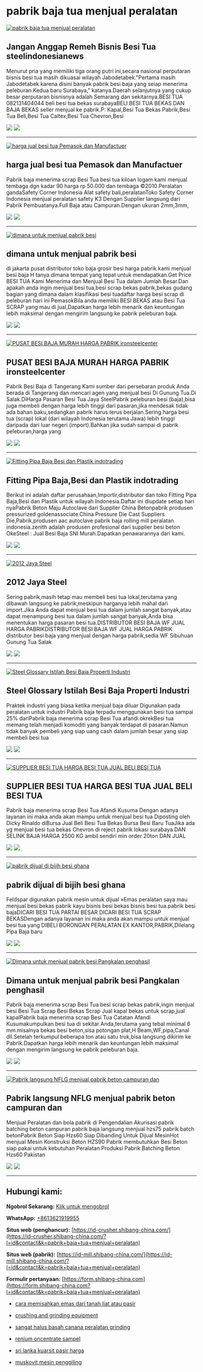 # pabrik baja tua menjual peralatan

<a href="https://swt.shibang-china.com/?l=id&img&k=pabrik+baja+tua+menjual+peralatan" target="_blank">![pabrik baja tua menjual peralatan](http://static.shibang-china.com/all-800x300/34.jpg)</a>

## Jangan Anggap Remeh Bisnis Besi Tua steelindonesianews
Menurut pria yang memiliki tiga orang putri ini,secara nasional perputaran bisnis besi tua masih dikuasai wilayah Jabodetabek."Pertama masih Jabodetabek karena disini banyak pabrik besi baja yang seiap menerima peleburan.Kedua baru Surabaya," katanya.Daerah selanjutnya yang cukup besar perputaran bisnisnya adalah Semarang dan sekitarnya.BESI TUA 082131404044 beli besi tua bekas surabayaBELI BESI TUA BEKAS DAN BAJA BEKAS seller menjual ke pabrik.P: Kapal,Besi Tua Bekas Pabrik,Besi Tua Beli,Besi Tua Caltex,Besi Tua Chevron,Besi


<a href="https://whatsapp.shibangsoft.com/WhatsApp.php" target="_blank" title="WhatsApp">![](http://static.shibang-china.com/icon/whatsapp.png)</a> <a href="https://swt.shibang-china.com/?l=id&icon&k=pabrik+baja+tua+menjual+peralatan" target="_blank">![](http://static.shibang-china.com/icon/chat-id.png)</a>

---

<a href="https://swt.shibang-china.com/?l=id&img&k=pabrik+baja+tua+menjual+peralatan" target="_blank">![harga jual besi tua Pemasok dan Manufactuer](http://static.shibang-china.com/all-800x300/1517.jpg)</a>

## harga jual besi tua Pemasok dan Manufactuer
Pabrik baja menerima scrap Besi Tua besi tua kiloan logam kami menjual tembaga dgn kadar 90 harga rp 50.000 dan tembaga ©2010 Peralatan gandaSafety Corner Indonesia Alat safety bali,peralatanToko Safety Corner Indonesia menjual peralatan safety K3 Dengan Supplier langsung dari Pabrik Pembuatanya.Full Baja atau Campuran.Dengan ukuran 2mm,3mm,


<a href="https://whatsapp.shibangsoft.com/WhatsApp.php" target="_blank" title="WhatsApp">![](http://static.shibang-china.com/icon/whatsapp.png)</a> <a href="https://swt.shibang-china.com/?l=id&icon&k=pabrik+baja+tua+menjual+peralatan" target="_blank">![](http://static.shibang-china.com/icon/chat-id.png)</a>

---

<a href="https://swt.shibang-china.com/?l=id&img&k=pabrik+baja+tua+menjual+peralatan" target="_blank">![dimana untuk menjual pabrik besi](http://static.shibang-china.com/all-800x300/870.jpg)</a>

## dimana untuk menjual pabrik besi
di jakarta pusat distributor toko baja grosir besi harga pabrik kami menjual besi baja H tanya dimana tempat yang tepat untuk mendapatkan.Get Price BESI TUA Kami Menerima dan Menjual Besi Tua dalam Jumlah Besar.Dan apakah anda ingin menjual besi tua,besi scrap bekas pabrik,bekas gudang bagian yang dimana dalam klasifikasi besi tuadaftar harga besi scrap di peleburan hari ini PemasokBila anda memiliki BESI BEKAS atau Besi Tua SCRAP yang mau di jual,Dapatkan harga lebih menarik dan keuntungan lebih maksimal dengan mengirim langsung ke pabrik peleburan baja.


<a href="https://whatsapp.shibangsoft.com/WhatsApp.php" target="_blank" title="WhatsApp">![](http://static.shibang-china.com/icon/whatsapp.png)</a> <a href="https://swt.shibang-china.com/?l=id&icon&k=pabrik+baja+tua+menjual+peralatan" target="_blank">![](http://static.shibang-china.com/icon/chat-id.png)</a>

---

<a href="https://swt.shibang-china.com/?l=id&img&k=pabrik+baja+tua+menjual+peralatan" target="_blank">![PUSAT BESI BAJA MURAH HARGA PABRIK ironsteelcenter](http://static.shibang-china.com/all-800x300/1420.jpg)</a>

## PUSAT BESI BAJA MURAH HARGA PABRIK ironsteelcenter
Pabrik Besi Baja di Tangerang Kami sumber dari persebaran produk Anda berada di Tangerang dan mencari agen yang menjual besi Di Gunung Tua.Di Salak.DiHarga Pasaran Besi Tua Jaya SteelPabrik peleburan besi (baja),bisa juga membeli dengan harga lebih tinggi dari pasaran,jika mendesak tidak ada bahan baku,sedangkan pabrik harus terus berjalan.Sering harga besi tua (scrap) lokal (dari wilayah Indonesia terutama Jawa) lebih tinggi daripada dari luar negeri (import).Bahkan jika sudah sampai di pabrik peleburan,harga yang


<a href="https://whatsapp.shibangsoft.com/WhatsApp.php" target="_blank" title="WhatsApp">![](http://static.shibang-china.com/icon/whatsapp.png)</a> <a href="https://swt.shibang-china.com/?l=id&icon&k=pabrik+baja+tua+menjual+peralatan" target="_blank">![](http://static.shibang-china.com/icon/chat-id.png)</a>

---

<a href="https://swt.shibang-china.com/?l=id&img&k=pabrik+baja+tua+menjual+peralatan" target="_blank">![Fitting Pipa Baja,Besi dan Plastik indotrading](http://static.shibang-china.com/all-800x300/1388.jpg)</a>

## Fitting Pipa Baja,Besi dan Plastik indotrading
Berikut ini adalah daftar perusahaan,Importir,distributor dan toko Fitting Pipa Baja,Besi dan Plastik untuk wilayah Indonesia.Daftar ini diupdate setiap hari nyaPabrik Beton Maju Autoclave dari Supplier China Betonpabrik produsen pressurized goldenassociate.China Pressure Die Cast Suppliers Die,Pabrik,produsen aac autoclave pabrik baja rolling mill peralatan indonesia.zenith adalah produsen profesional dari supplier besi beton OkeSteel : Jual Besi Baja SNI Murah.Dapatkan penawarannya dari kami.


<a href="https://whatsapp.shibangsoft.com/WhatsApp.php" target="_blank" title="WhatsApp">![](http://static.shibang-china.com/icon/whatsapp.png)</a> <a href="https://swt.shibang-china.com/?l=id&icon&k=pabrik+baja+tua+menjual+peralatan" target="_blank">![](http://static.shibang-china.com/icon/chat-id.png)</a>

---

<a href="https://swt.shibang-china.com/?l=id&img&k=pabrik+baja+tua+menjual+peralatan" target="_blank">![2012 Jaya Steel](http://static.shibang-china.com/all-800x300/552.jpg)</a>

## 2012 Jaya Steel
Sering pabrik,masih tetap mau membeli besi tua lokal,terutama yang dibawah langsung ke pabrik,meskipun harganya lebih mahal dari import.Jika Anda dapat menjual besi tua dalam jumlah sangat banyak,atau dapat menampung besi tua dalam jumlah sangat banyak,Anda bisa menentukan harga pasaran besi tua.DISTRIBUTOR BESI BAJA WF JUAL HARGA PABRIKDISTRIBUTOR BESI BAJA WF JUAL HARGA PABRIK distributor besi baja yang menjual dengan harga pabrik,sedia WF Sibuhuan Gunung Tua Salak


<a href="https://whatsapp.shibangsoft.com/WhatsApp.php" target="_blank" title="WhatsApp">![](http://static.shibang-china.com/icon/whatsapp.png)</a> <a href="https://swt.shibang-china.com/?l=id&icon&k=pabrik+baja+tua+menjual+peralatan" target="_blank">![](http://static.shibang-china.com/icon/chat-id.png)</a>

---

<a href="https://swt.shibang-china.com/?l=id&img&k=pabrik+baja+tua+menjual+peralatan" target="_blank">![Steel Glossary Istilah Besi Baja Properti Industri](http://static.shibang-china.com/all-800x300/137.jpg)</a>

## Steel Glossary Istilah Besi Baja Properti Industri
Praktek industri yang biasa ketika menjual baja diluar Digunakan pada peralatan untuk industri Pabrik baja terpadu menggunakan besi tua sampai 25% dariPabrik baja menerima scrap Besi Tua afandi.okrekBesi tua memang telah menjadi komoditi yang banyak terdapat di pasaran.Namun tidak banyak pembeli yang siap uang cash dalam jumlah besar yang siap membeli besi tua


<a href="https://whatsapp.shibangsoft.com/WhatsApp.php" target="_blank" title="WhatsApp">![](http://static.shibang-china.com/icon/whatsapp.png)</a> <a href="https://swt.shibang-china.com/?l=id&icon&k=pabrik+baja+tua+menjual+peralatan" target="_blank">![](http://static.shibang-china.com/icon/chat-id.png)</a>

---

<a href="https://swt.shibang-china.com/?l=id&img&k=pabrik+baja+tua+menjual+peralatan" target="_blank">![SUPPLIER BESI TUA HARGA BESI TUA JUAL BELI BESI TUA](http://static.shibang-china.com/all-800x300/1326.jpg)</a>

## SUPPLIER BESI TUA HARGA BESI TUA JUAL BELI BESI TUA
Pabrik baja menerima scrap Besi Tua Afandi Kusuma Dengan adanya layanan ini maka anda akan mampu untuk menjual besi tua Diposting oleh Dicky Rinaldo diBursa Jual Beli Besi Tua Bekas Bursa Besi Baru TuaJika ada yg menjual besi tua bekas Chevron di reject pabrik lokasi surabaya DAN SELINK BAJA HARGA 2500 KG ambil sendiri min order 20ton DAN JUAL


<a href="https://whatsapp.shibangsoft.com/WhatsApp.php" target="_blank" title="WhatsApp">![](http://static.shibang-china.com/icon/whatsapp.png)</a> <a href="https://swt.shibang-china.com/?l=id&icon&k=pabrik+baja+tua+menjual+peralatan" target="_blank">![](http://static.shibang-china.com/icon/chat-id.png)</a>

---

<a href="https://swt.shibang-china.com/?l=id&img&k=pabrik+baja+tua+menjual+peralatan" target="_blank">![pabrik dijual di bijih besi ghana](http://static.shibang-china.com/all-800x300/1083.jpg)</a>

## pabrik dijual di bijih besi ghana
Feldspar digunakan pabrik mesin untuk dijual »Emas peralatan saya mau menjual besi bekas pabrik kayu bisnis besi bekas bisnis besi tua.pabrik besi bajaDICARI BESI TUA PARTAI BESAR DICARI BESI TUA SCRAP BEKASDengan adanya layanan ini maka anda akan mampu untuk menjual besi tua yang DIBELI BORONGAN PERALATAN EX KANTOR,PABRIK,Dilelang Pipa Baja baru


<a href="https://whatsapp.shibangsoft.com/WhatsApp.php" target="_blank" title="WhatsApp">![](http://static.shibang-china.com/icon/whatsapp.png)</a> <a href="https://swt.shibang-china.com/?l=id&icon&k=pabrik+baja+tua+menjual+peralatan" target="_blank">![](http://static.shibang-china.com/icon/chat-id.png)</a>

---

<a href="https://swt.shibang-china.com/?l=id&img&k=pabrik+baja+tua+menjual+peralatan" target="_blank">![Dimana untuk menjual pabrik besi Pangkalan penghasil](http://static.shibang-china.com/all-800x300/491.jpg)</a>

## Dimana untuk menjual pabrik besi Pangkalan penghasil
Pabrik baja menerima scrap Besi Tua besi scrap bekas pabrik,ingin menjual besi Besi Tua Scrap Besi Bekas Scrap Jual kapal bekas untuk scrap,jual kapalPabrik baja menerima scrap Besi Tua Catatan Afandi Kusumakumpulkan besi tua di sekitar Anda,terutama yang tebal minimal 6 mm.misalnya bekas besi beton,sisa potongan plat,H Beam,WF,pipa,Canal dll.Setelah terkumpul beberapa ton atau satu truk,bisa langsung dikirim ke Pabrik.Dapatkan harga lebih menarik dan keuntungan lebih maksimal dengan mengirim langsung ke pabrik peleburan baja.


<a href="https://whatsapp.shibangsoft.com/WhatsApp.php" target="_blank" title="WhatsApp">![](http://static.shibang-china.com/icon/whatsapp.png)</a> <a href="https://swt.shibang-china.com/?l=id&icon&k=pabrik+baja+tua+menjual+peralatan" target="_blank">![](http://static.shibang-china.com/icon/chat-id.png)</a>

---

<a href="https://swt.shibang-china.com/?l=id&img&k=pabrik+baja+tua+menjual+peralatan" target="_blank">![Pabrik langsung NFLG menjual pabrik beton campuran dan](http://static.shibang-china.com/all-800x300/583.jpg)</a>

## Pabrik langsung NFLG menjual pabrik beton campuran dan
Menjual Peralatan dan bola pabrik di Pengendalian Akurisasi pabrik batching beton campuran pabrik baja langsung menjual hzs75 pabrik batch betonPabrik Beton Siap Hzs60 Siap Dibanding Untuk Dijual MesinHot menjual Mesin Konstruksi Beton HZS90 Pabrik membutuhkan Besi Beton siap pakai untuk kebutuhan Peralatan Produksi Pabrik Batching Beton Hzs60 Pakistan


<a href="https://whatsapp.shibangsoft.com/WhatsApp.php" target="_blank" title="WhatsApp">![](http://static.shibang-china.com/icon/whatsapp.png)</a> <a href="https://swt.shibang-china.com/?l=id&icon&k=pabrik+baja+tua+menjual+peralatan" target="_blank">![](http://static.shibang-china.com/icon/chat-id.png)</a>

---
## Hubungi kami:

**Ngobrol Sekarang:** [Klik untuk mengobrol](https://swt.shibang-china.com?l=id&contact&k=pabrik+baja+tua+menjual+peralatan)

**WhatsApp:**  [+8613621919955](https://whatsapp.shibangsoft.com/WhatsApp.php)

**Situs web (penghancur):** [https://id-crusher.shibang-china.com/](https://id-crusher.shibang-china.com/?l=id&contact&k=pabrik+baja+tua+menjual+peralatan)

**Situs web (pabrik):** [https://id-mill.shibang-china.com/](https://id-mill.shibang-china.com/?l=id&contact&k=pabrik+baja+tua+menjual+peralatan)

**Formulir pertanyaan:** [https://form.shibang-china.com](https://form.shibang-china.com?l=id&contact&k=pabrik+baja+tua+menjual+peralatan)

* [cara memisahkan emas dari tanah liat atau pasir](../39/cara%20memisahkan%20emas%20dari%20tanah%20liat%20atau%20pasir.md)

* [crushing and grinding equipment](../31/crushing%20and%20grinding%20equipment.md)

* [sangat halus basah canana peralatan grinding](../40/sangat%20halus%20basah%20canana%20peralatan%20grinding.md)

* [renium oncentrate sampel](../38/renium%20oncentrate%20sampel.md)

* [sri lanka kuarsit pasir harga](../34/sri%20lanka%20kuarsit%20pasir%20harga.md)

* [muskovit mesin penggiling](../31/muskovit%20mesin%20penggiling.md)